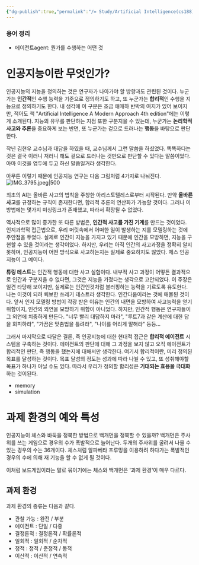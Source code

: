 ```yaml
---
{"dg-publish":true,"permalink":"/= Study/Artificial Intelligence(cs188)/00 AI INTRO./","created":"2024-01-19T14:50:30.000+09:00","updated":"2025-02-07T18:03:46.899+09:00"}
---
```



### 용어 정리
- 에이전트agent: 뭔가를 수행하는 어떤 것

# 인공지능이란 무엇인가?
인공지능의 지능을 정의하는 것은 연구자가 나아가야 할 방향과도 관련된 것이다.
누군가는 **인간적**인 수행 능력을 기준으로 정의하기도 하고, 또 누군가는 **합리적**인 수행을 지능으로 정의하기도 한다. 내 생각에 이 구분은 조금 애매하 반박의 여지가 있어 보이지만, 적어도 책 "Artificial Intelligence A Modern Approach 4th edition"에는 이렇게 소개된다. 지능의 유무를 판단하는 지점 또한 구분지을 수 있는데, 누군가는 **논리학적 사고와 추론**을 중요하게 보는 반면, 또 누군가는 겉으로 드러나는 **행동**을 바탕으로 판단한다.

작년 김현우 교수님과 대담을 하였을 때, 교수님께서 그런 말씀을 하셨었다. 똑똑하다는 것은 결국 이러니 저러니 해도 겉으로 드러나는 것만으로 판단할 수 있다는 말씀이었다. 아마 이것을 염두에 두고 하신 말씀일거라 생각한다.

아무튼 이렇기 때문에 인공지능 연구는 다음 그림처럼 4가지로 나눠진다.
![IMG_3795.jpeg|500](/img/user/z-Attached%20Files/IMG_3795.jpeg)

최초의 AI는 올바른 사고의 법칙을 주창한 아리스토텔레스로부터 시작된다. 만약 **올바른 사고**를 규정하는 규칙이 존재한다면, 합리적 추론의 연산화가 가능할 것이다. 그러나 이 방법에는 몇가지 미싱링크가 존재했고, 따라서 확장될 수 없었다.

역사적으로 많이 증가한 또 다른 방법은, **인간적 사고를 가진 기계**를 만드는 것이었다. 인지과학적 접근법으로, 우리 머릿속에서 어떠한 일이 발생하는 지를 모델링하는 것에 주안점을 두었다. 실제로 인간이 지능을 가지고 있기 때문에 인간을 모방하면, 지능을 구현할 수 있을 것이라는 생각이었다. 하지만, 우리는 아직 인간의 사고과정을 정확히 알지 못하며, 인공지능이 어떤 방식으로 사고하는지는 실제로 중요하지도 않았다. 체스 인공지능이 그 예이다.

**튜링 테스트**는 인간적 행동에 대한 사고 실험이다. 내부적 사고 과정이 어떻든 결과적으로 인간과 구분지을 수 없다면, 그것은 지능을 가졌다는 생각으로 고안되었다. 이 주장은 일견 타당해 보이지만, 실제로는 인간인것처럼 블러핑하는 능력을 기르도록 유도한다. 나는 이것이 되려 퇴보한 쓰레기 테스트라 생각한다. 인간다움이라는 것에 매몰된 것이다. 앞서 인지 모델링 방법이 각광 받은 이유는 인간의 내면을 모방하여 사고능력을 얻기 위함이지, 인간의 외연을 모방하기 위함이 아니었다. 하지만, 인간적 행동은 연구자들이 그 외연에 치중하게 만든다. "너무 빨리 대답하지 마라", "루트7과 같은 계산에 대한 답을 회피하라", "가끔은 맞춤법을 틀려라", "나이를 어리게 말해라" 등등...

그래서 마지막으로 다달은 결론, 즉 인공지능에 대한 현대적 접근은 **합리적 에이전트** 시스템을 구축하는 것이다. 에이전트의 판단에 대해 그 과정을 보지 않고 오직 에이전트가 합리적인 판단, 즉 행동을 했는지에 대해서만 생각한다. 여기서 합리적이란, 미리 정의된 목표를 달성하는 것이다. 목표 달성의 정도는 성과에 따라 나뉠 수 있고, 또 성취해야할 목표가 하나가 아닐 수도 있다. 따라서 우리가 정의할 합리성은 **기대되는 효용을 극대화** 하는 것이된다.

- memory
- simulation


# 과제 환경의 예와 특성
인공지능이 체스와 바둑을 정복한 방법으로 백개먼을 정복할 수 있을까?
백개먼은 주사위를 쓰는 게임으로 경우의 수가 폭발적으로 늘어난다. 두개의 주사위를 굴려서 나올 수 있는 경우의 수는 36개이다. 체스처럼 알파베타 프루밍을 이용하려 하다가는 폭발적인 경우의 수에 의해 재 기능을 할 수 없게 될 것이다.

이처럼 보드게임이라는 말로 묶이기에는 체스와 백개먼은 '과제 환경'이 매우 다르다.

## 과제 환경
과제 환경의 종류는 다음과 같다.

- 관찰 가능 : 완전 / 부분
- 에이전트 : 단일 / 다중
- 결정론적 : 결정론적 / 확률론적
- 일회적 : 일회적 / 순차적
- 정적 : 정적 / 준정적 / 동적
- 이산적 : 이산적 / 연속적